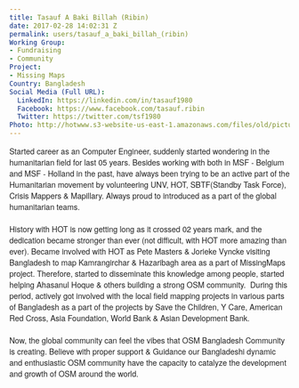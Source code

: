 ```yaml
---
title: Tasauf A Baki Billah (Ribin)
date: 2017-02-28 14:02:31 Z
permalink: users/tasauf_a_baki_billah_(ribin)
Working Group:
- Fundraising
- Community
Project:
- Missing Maps
Country: Bangladesh
Social Media (Full URL):
  LinkedIn: https://linkedin.com/in/tasauf1980
  Facebook: https://www.facebook.com/tasauf.ribin
  Twitter: https://twitter.com/tsf1980
Photo: http://hotwww.s3-website-us-east-1.amazonaws.com/files/old/pictures/picture-369-1488295145.jpg
---
```


<p style="box-sizing: border-box; margin-bottom: 20px; font-size: 14px; color: #222222; font-family: 'Helvetica Neue', Arial, sans-serif; font-style: normal; font-variant-ligatures: normal; font-variant-caps: normal; font-weight: normal;">Started career as an Computer Engineer, suddenly started wondering in the humanitarian field for last 05 years. Besides working with both in MSF - Belgium and MSF - Holland in the past, have always been trying to be an active part of the Humanitarian movement by volunteering UNV, HOT, SBTF(Standby Task Force), Crisis Mappers &amp; Mapillary. Always proud to introduced as a part of the global humanitarian teams.</p><p style="box-sizing: border-box; margin-bottom: 20px; font-size: 14px; color: #222222; font-family: 'Helvetica Neue', Arial, sans-serif; font-style: normal; font-variant-ligatures: normal; font-variant-caps: normal; font-weight: normal;">History with HOT is now getting long as it crossed 02 years mark, and the dedication became stronger than ever (not difficult, with HOT more amazing than ever).&nbsp;Became involved with HOT as Pete Masters &amp; Jorieke Vyncke visiting Bangladesh to map Kamrangirchar &amp; Hazaribagh area as a part of MissingMaps project. Therefore, started to disseminate this knowledge among people, started helping Ahasanul Hoque &amp; others building a strong OSM community. &nbsp;During this period, actively got involved with the local field mapping projects in various parts of Bangladesh as a part of the projects by Save the Children, Y Care, American Red Cross, Asia Foundation, World Bank &amp; Asian Development Bank.</p><p style="box-sizing: border-box; margin-bottom: 20px; font-size: 14px; color: #222222; font-family: 'Helvetica Neue', Arial, sans-serif; font-style: normal; font-variant-ligatures: normal; font-variant-caps: normal; font-weight: normal;">Now, the global community can feel the vibes that OSM Bangladesh Community is creating. Believe with proper support &amp; Guidance our Bangladeshi dynamic and enthusiastic OSM community have the capacity to catalyze the development and growth of OSM around the world.</p>

